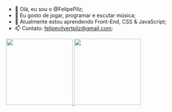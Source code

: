 - 👋 Olá, eu sou o @FelipePilz;
- 👀 Eu gosto de jogar, programar e escutar música;
- 🌱 Atualmente estou aprendendo Front-End, CSS & JavaScript;
- 📫 Contato: felipevilvertpilz@gmail.com;

 <div style="color: blue;">
  <a href="https://github.com/felipepilz">
  <img height="180em" src="https://github-readme-stats.vercel.app/api?username=felipepilz&show_icons=true&theme=dracula&include_all_commits=true&count_private=true"/>
  <img height="180em" src="https://github-readme-stats.vercel.app/api/top-langs/?username=felipepilz&layout=compact&langs_count=7&theme=dracula"/>
</div>
